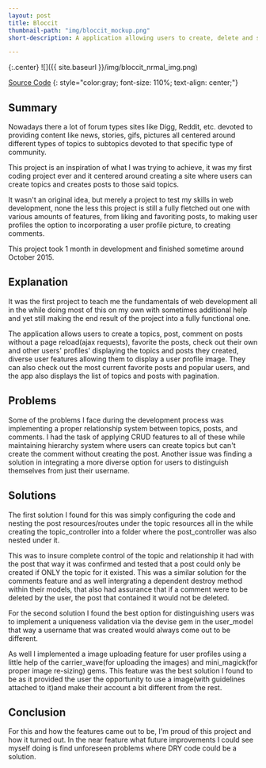 ```yaml
---
layout: post
title: Bloccit
thumbnail-path: "img/bloccit_mockup.png"
short-description: A application allowing users to create, delete and share topics, posts, and comments.

---
```


{:.center}
![]({{ site.baseurl }}/img/bloccit_nrmal_img.png)

<a href="https://github.com/Bryanp2033/Bloccit/tree/user_profile">Source Code</a>
{: style="color:gray; font-size: 110%; text-align: center;"}


## Summary

Nowadays there a lot of forum types sites like Digg, Reddit, etc. devoted to providing content like news, stories, gifs, pictures all centered around different types of topics to subtopics devoted to that specific type of community.

This project is an inspiration of what I was trying to achieve, it was my first coding project ever and it centered around creating a site where users can create topics and creates posts to those said topics.

It wasn't an original idea, but merely a project to test my skills in web development, none the less this project is still a fully fletched out one with various amounts of features, from liking and favoriting posts, to making user profiles the option to incorporating a user profile picture, to creating comments.

This project took 1 month in development and finished sometime around October 2015.

## Explanation

It was the first project to teach me the fundamentals of web development all in the while doing most of this on my own with sometimes additional help and yet still making the end result of the project into a fully functional one.

The application allows users to create a topics, post, comment on posts without a page reload(ajax requests), favorite the posts, check out their own and other users' profiles' displaying the topics and posts they created, diverse user features allowing them to display a user profile image. They can also check out the most current favorite posts and popular users, and the app also displays the list of topics and posts with pagination.

## Problems

Some of the problems I face during the development process was implementing a proper relationship system between topics, posts, and comments. I had the task of applying CRUD features to all of these while maintaining hierarchy system where users can create topics but can't create the comment without creating the post. Another issue was finding a solution in integrating a more diverse option for users to distinguish themselves from just their username.

## Solutions

The first solution I found for this was simply configuring the code and nesting the post resources/routes under the topic resources all in the while creating the topic_controller into a folder where the post_controller was also nested under it.

This was to insure complete control of the topic and relationship it had with the post that way it was confirmed and tested that a post could only be created if ONLY the topic for it existed. This was a similar solution for the comments feature and as well intergrating a dependent destroy method within their models, that also had assurance that if a comment were to be deleted by the user, the post that contained it would not be deleted.

For the second solution I found the best option for distinguishing users was to implement a uniqueness validation via the devise gem in the user_model that way a username that was created would always come out to be different.

As well I implemented a image uploading feature for user profiles using a little help of the carrier_wave(for uploading the images) and mini_magick(for proper image re-sizing) gems. This feature was the best solution I found to be as it provided the user the opportunity to use a image(with guidelines attached to it)and make their account a bit different from the rest.

## Conclusion

For this and how the features came out to be, I'm proud of this project and how it turned out. In the near feature what future improvements I could see myself doing is find unforeseen problems where DRY code could be a solution.